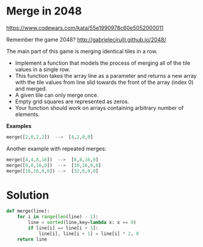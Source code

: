 # Merge in 2048

https://www.codewars.com/kata/55e1990978c60e5052000011

Remember the game 2048? http://gabrielecirulli.github.io/2048/

The main part of this game is merging identical tiles in a row.

* Implement a function that models the process of merging all of the tile values in a single row.
* This function takes the array line as a parameter and returns a new array with the tile values from line slid towards
  the front of the array (index 0) and merged.
* A given tile can only merge once.
* Empty grid squares are represented as zeros.
* Your function should work on arrays containing arbitrary number of elements.

**Examples**

```python
merge([2,0,2,2])  -->  [4,2,0,0]
```

Another example with repeated merges:

```python
merge([4,4,8,16])  -->  [8,8,16,0]
merge([8,8,16,0])  -->  [16,16,0,0]
merge([16,16,0,0]) -->  [32,0,0,0]
```

# Solution

```python
def merge(line):
    for i in range(len(line) - 1):
        line = sorted(line,key=lambda x: x == 0)
        if line[i] == line[i + 1]:
            line[i], line[i + 1] = line[i] * 2, 0
    return line
```
